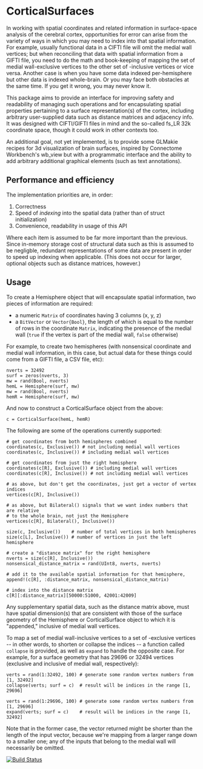 # CorticalSurfaces
In working with spatial coordinates and related information in surface-space analysis of the cerebral cortex, opportunities for error can arise from the variety of ways in which you may need to index into that spatial information. For example, usually functional data in a CIFTI file will omit the medial wall vertices; but when reconciling that data with spatial information from a GIFTI file, you need to do the math and book-keeping of mapping the set of medial wall-exclusive vertices to the other set of -inclusive vertices or vice versa. Another case is when you have some data indexed per-hemisphere but other data is indexed whole-brain. Or you may face both obstacles at the same time. If you get it wrong, you may never know it.

This package aims to provide an interface for improving safety and readability of managing such operations and for encapsulating spatial properties pertaining to a surface representation(s) of the cortex, including arbitrary user-supplied data such as distance matrices and adjacency info. It was designed with CIFTI/GIFTI files in mind and the so-called fs_LR 32k coordinate space, though it could work in other contexts too.

An additional goal, not yet implemented, is to provide some GLMakie recipes for 3d visualization of brain surfaces, inspired by Connectome Workbench's wb_view but with a programmatic interface and the ability to add arbitrary additional graphical elements (such as text annotations).

## Performance and efficiency
The implementation priorities are, in order:
1. Correctness
2. Speed of *indexing* into the spatial data (rather than of struct initialization)
3. Convenience, readability in usage of this API

Where each item is assumed to be far more important than the previous. Since in-memory storage cost of structural data such as this is assumed to be negligble, redundant representations of some data are present in order to speed up indexing when applicable. (This does not occur for larger, optional objects such as distance matrices, however.)

## Usage
To create a Hemisphere object that will encapsulate spatial information, two pieces of information are required: 
- a numeric `Matrix` of coordinates having 3 columns (x, y, z)
- a `BitVector` or `Vector{Bool}`, the length of which is equal to the number of rows in the coordinate `Matrix`, indicating the presence of the medial wall (`true` if the vertex is part of the medial wall, `false` otherwise)

For example, to create two hemispheres (with nonsensical coordinate and medial wall information, in this case, but actual data for these things could come from a GIFTI file, a CSV file, etc): 
```
nverts = 32492
surf = zeros(nverts, 3)
mw = rand(Bool, nverts)
hemL = Hemisphere(surf, mw)
mw = rand(Bool, nverts)
hemR = Hemisphere(surf, mw)
```

And now to construct a CorticalSurface object from the above:
```
c = CorticalSurface(hemL, hemR)
```

The following are some of the operations currently supported:
```
# get coordinates from both hemispheres combined
coordinates(c, Exclusive()) # not including medial wall vertices
coordinates(c, Inclusive()) # including medial wall vertices

# get coordinates from just the right hemisphere
coordinates(c[R], Exclusive()) # including medial wall vertices
coordinates(c[R], Inclusive()) # not including medial wall vertices

# as above, but don't get the coordinates, just get a vector of vertex indices
vertices(c[R], Inclusive())

# as above, but Bilateral() signals that we want index numbers that are relative
# to the whole brain, not just the Hemisphere
vertices(c[R], Bilateral(), Inclusive())

size(c, Inclusive())    # number of total vertices in both hemispheres
size(c[L], Inclusive()) # number of vertices in just the left hemisphere

# create a "distance matrix" for the right hemisphere
nverts = size(c[R], Inclusive())
nonsensical_distance_matrix = rand(UInt8, nverts, nverts)

# add it to the available spatial information for that hemisphere,
append!(c[R], :distance_matrix, nonsensical_distance_matrix)

# index into the distance matrix
c[R][:distance_matrix][50000:51000, 42001:42009]
```

Any supplementary spatial data, such as the distance matrix above, must have spatial dimension(s) that are consistent with those of the surface geometry of the Hemisphere or CorticalSurface object to which it is "appended," inclusive of medial wall vertices.

To map a set of medial wall-inclusive vertices to a set of -exclusive vertices -- in other words, to shorten or collapse the indices -- a function called `collapse` is provided, as well as `expand` to handle the opposite case. For example, for a surface geometry that has 29696 or 32494 vertices (exclusive and inclusive of medial wall, respectively):
```
verts = rand(1:32492, 100) # generate some random vertex numbers from [1, 32492]
collapse(verts; surf = c)  # result will be indices in the range [1, 29696]

verts = rand(1:29696, 100) # generate some random vertex numbers from [1, 29696]
expand(verts; surf = c)    # result will be indices in the range [1, 32492]
```
Note that in the former case, the vector returned might be shorter than the length of the input vector, because we're mapping from a larger range down to a smaller one; any of the inputs that belong to the medial wall will necessarily be omitted.

[![Build Status](https://github.com/myersm0/CorticalSurfaces.jl/actions/workflows/CI.yml/badge.svg?branch=main)](https://github.com/myersm0/CorticalSurfaces.jl/actions/workflows/CI.yml?query=branch%3Amain)
